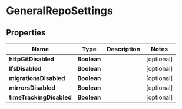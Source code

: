 
# GeneralRepoSettings

## Properties
Name | Type | Description | Notes
------------ | ------------- | ------------- | -------------
**httpGitDisabled** | **Boolean** |  |  [optional]
**lfsDisabled** | **Boolean** |  |  [optional]
**migrationsDisabled** | **Boolean** |  |  [optional]
**mirrorsDisabled** | **Boolean** |  |  [optional]
**timeTrackingDisabled** | **Boolean** |  |  [optional]



